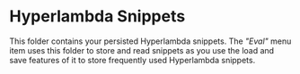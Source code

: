 # Hyperlambda Snippets

This folder contains your persisted Hyperlambda snippets. The _"Eval"_ menu item uses this
folder to store and read snippets as you use the load and save features of it to store
frequently used Hyperlambda snippets.
